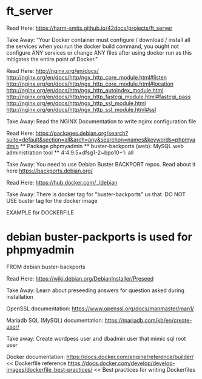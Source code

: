 # ft_server

Read Here:
https://harm-smits.github.io/42docs/projects/ft_server

Take Away: 
"Your Docker container must configure / download / install all the services when you run the docker build command, you ought not configure ANY services or change ANY files after using docker run as this mitigates the entire point of Docker."

Read Here:
http://nginx.org/en/docs/
http://nginx.org/en/docs/http/ngx_http_core_module.html#listen
http://nginx.org/en/docs/http/ngx_http_core_module.html#location
http://nginx.org/en/docs/http/ngx_http_autoindex_module.html
http://nginx.org/en/docs/http/ngx_http_fastcgi_module.html#fastcgi_pass
http://nginx.org/en/docs/http/ngx_http_ssl_module.html
http://nginx.org/en/docs/http/ngx_http_ssl_module.html#ssl

Take Away:
Read the NGINX Documentation to write nginx configuration file

Read Here: 
https://packages.debian.org/search?suite=default&section=all&arch=any&searchon=names&keywords=phpmyadmin
** Package phpmyadmin
** buster-backports (web): MySQL web administration tool
** 4:4.9.5+dfsg1-2~bpo10+1: all

Take Away:
You need to use Debian Buster BACKPORT repos. Read about it here https://backports.debian.org/

Read Here:
https://hub.docker.com/_/debian

Take Away:
There is docker tag for "buster-backports" us that. DO NOT USE buster tag for the docker image

EXAMPLE for DOCKERFILE
# debian buster-packports is used for phpmyadmin
FROM      debian:buster-backports
 
Read Here:
https://wiki.debian.org/DebianInstaller/Preseed

Take Away:
Learn about preseeding answers for question asked during installation
 
OpenSSL documentation:
https://www.openssl.org/docs/manmaster/man1/

Mariadb SQL (MySQL) documentation:
https://mariadb.com/kb/en/create-user/

Take away:
Create wordpess user and dbadmin user that mimic sql root user

Docker documentation:
https://docs.docker.com/engine/reference/builder/ << Dockerfile reference
https://docs.docker.com/develop/develop-images/dockerfile_best-practices/  << Best practices for writing Dockerfiles
